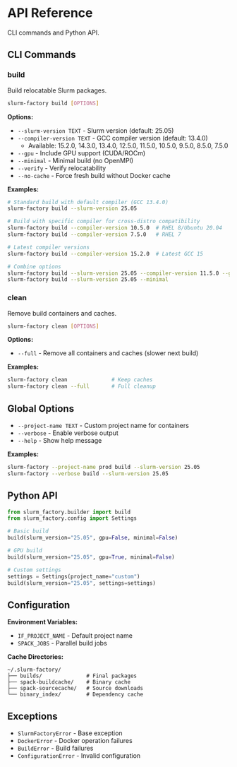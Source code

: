 # API Reference

CLI commands and Python API.

## CLI Commands

### build

Build relocatable Slurm packages.

```bash
slurm-factory build [OPTIONS]
```

**Options:**
- `--slurm-version TEXT` - Slurm version (default: 25.05)
- `--compiler-version TEXT` - GCC compiler version (default: 13.4.0)
  - Available: 15.2.0, 14.3.0, 13.4.0, 12.5.0, 11.5.0, 10.5.0, 9.5.0, 8.5.0, 7.5.0
- `--gpu` - Include GPU support (CUDA/ROCm)
- `--minimal` - Minimal build (no OpenMPI)
- `--verify` - Verify relocatability
- `--no-cache` - Force fresh build without Docker cache

**Examples:**
```bash
# Standard build with default compiler (GCC 13.4.0)
slurm-factory build --slurm-version 25.05

# Build with specific compiler for cross-distro compatibility
slurm-factory build --compiler-version 10.5.0  # RHEL 8/Ubuntu 20.04
slurm-factory build --compiler-version 7.5.0   # RHEL 7

# Latest compiler versions
slurm-factory build --compiler-version 15.2.0  # Latest GCC 15

# Combine options
slurm-factory build --slurm-version 25.05 --compiler-version 11.5.0 --gpu
slurm-factory build --slurm-version 25.05 --minimal
```

### clean

Remove build containers and caches.

```bash
slurm-factory clean [OPTIONS]
```

**Options:**
- `--full` - Remove all containers and caches (slower next build)

**Examples:**
```bash
slurm-factory clean              # Keep caches
slurm-factory clean --full       # Full cleanup
```

## Global Options

- `--project-name TEXT` - Custom project name for containers
- `--verbose` - Enable verbose output
- `--help` - Show help message

**Examples:**
```bash
slurm-factory --project-name prod build --slurm-version 25.05
slurm-factory --verbose build --slurm-version 25.05
```

## Python API

```python
from slurm_factory.builder import build
from slurm_factory.config import Settings

# Basic build
build(slurm_version="25.05", gpu=False, minimal=False)

# GPU build
build(slurm_version="25.05", gpu=True, minimal=False)

# Custom settings
settings = Settings(project_name="custom")
build(slurm_version="25.05", settings=settings)
```

## Configuration

**Environment Variables:**
- `IF_PROJECT_NAME` - Default project name
- `SPACK_JOBS` - Parallel build jobs

**Cache Directories:**
```
~/.slurm-factory/
├── builds/              # Final packages
├── spack-buildcache/    # Binary cache
├── spack-sourcecache/   # Source downloads
└── binary_index/        # Dependency cache
```

## Exceptions

- `SlurmFactoryError` - Base exception
- `DockerError` - Docker operation failures
- `BuildError` - Build failures
- `ConfigurationError` - Invalid configuration

